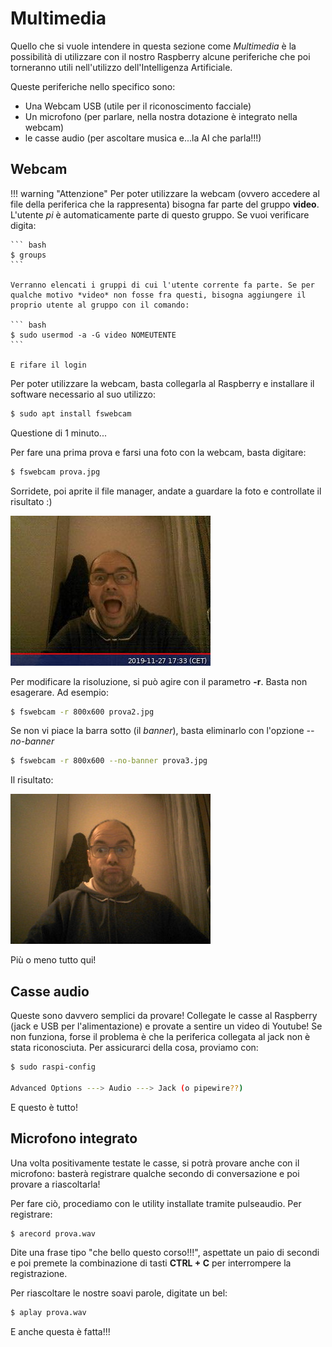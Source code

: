 # Multimedia

Quello che si vuole intendere in questa sezione come *Multimedia* è la
possibilità di utilizzare con il nostro Raspberry alcune periferiche che
poi torneranno utili nell'utilizzo dell'Intelligenza Artificiale.

Queste periferiche nello specifico sono:

-   Una Webcam USB (utile per il riconoscimento facciale)
-   Un microfono (per parlare, nella nostra dotazione è integrato nella
    webcam)
-   le casse audio (per ascoltare musica e...la AI che parla!!!)

## Webcam


!!! warning "Attenzione"
    Per poter utilizzare la webcam (ovvero accedere al file della periferica
    che la rappresenta) bisogna far parte del gruppo **video**. L'utente
    *pi* è automaticamente parte di questo gruppo. Se vuoi verificare
    digita:

    ``` bash
    $ groups
    ```

    Verranno elencati i gruppi di cui l'utente corrente fa parte. Se per
    qualche motivo *video* non fosse fra questi, bisogna aggiungere il
    proprio utente al gruppo con il comando:

    ``` bash
    $ sudo usermod -a -G video NOMEUTENTE
    ```

    E rifare il login


Per poter utilizzare la webcam, basta collegarla al Raspberry e
installare il software necessario al suo utilizzo:

``` bash
$ sudo apt install fswebcam
```

Questione di 1 minuto...

Per fare una prima prova e farsi una foto con la webcam, basta digitare:

``` bash
$ fswebcam prova.jpg
```

Sorridete, poi aprite il file manager, andate a guardare la foto e
controllate il risultato :)

![Foto scattata con fswebcam](images/fswebcam_image.jpg)

Per modificare la risoluzione, si può agire con il parametro **-r**.
Basta non esagerare. Ad esempio:

``` bash
$ fswebcam -r 800x600 prova2.jpg
```

Se non vi piace la barra sotto (il *banner*), basta eliminarlo con
l'opzione *--no-banner*

``` bash
$ fswebcam -r 800x600 --no-banner prova3.jpg
```

Il risultato:

![Foto scattata con fswebcam](images/fswebcam_image_no_banner.jpg)

Più o meno tutto qui!



## Casse audio

Queste sono davvero semplici da provare! Collegate le casse al Raspberry
(jack e USB per l'alimentazione) e provate a sentire un video di
Youtube! Se non funziona, forse il problema è che la periferica
collegata al jack non è stata riconosciuta. Per assicurarci della cosa,
proviamo con:

``` bash
$ sudo raspi-config

Advanced Options ---> Audio ---> Jack (o pipewire??)
```

E questo è tutto!



## Microfono integrato

Una volta positivamente testate le casse, si potrà provare anche con il
microfono: basterà registrare qualche secondo di conversazione e poi
provare a riascoltarla!

Per fare ciò, procediamo con le utility installate tramite pulseaudio.
Per registrare:

``` bash
$ arecord prova.wav
```

Dite una frase tipo "che bello questo corso!!!", aspettate un paio di
secondi e poi premete la combinazione di tasti **CTRL + C** per
interrompere la registrazione.

Per riascoltare le nostre soavi parole, digitate un bel:

``` bash
$ aplay prova.wav
```

E anche questa è fatta!!!

